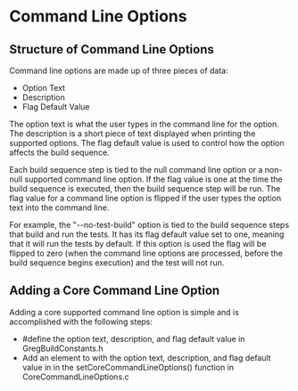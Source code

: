 # Command Line Options

## Structure of Command Line Options
Command line options are made up of three pieces of data:
- Option Text
- Description
- Flag Default Value

The option text is what the user types in the command line for the option. The description is a short piece of text displayed when printing the supported options. The flag default value is used to control how the option affects the build sequence.

Each build sequence step is tied to the null command line option or a non-null supported command line option. If the flag value is one at the time the build sequence is executed, then the build sequence step will be run. The flag value for a command line option is flipped if the user types the option text into the command line.

For example, the "--no-test-build" option is tied to the build sequence steps that build and run the tests. It has its flag default value set to one, meaning that it will run the tests by default. If this option is used the flag will be flipped to zero (when the command line options are processed, before the build sequence begins execution) and the test will not run.

## Adding a Core Command Line Option
Adding a core supported command line option is simple and is accomplished with the following steps:
- #define the option text, description, and flag default value in GregBuildConstants.h
- Add an element to with the option text, description, and flag default value in in the setCoreCommandLineOptions() function in CoreCommandLineOptions.c